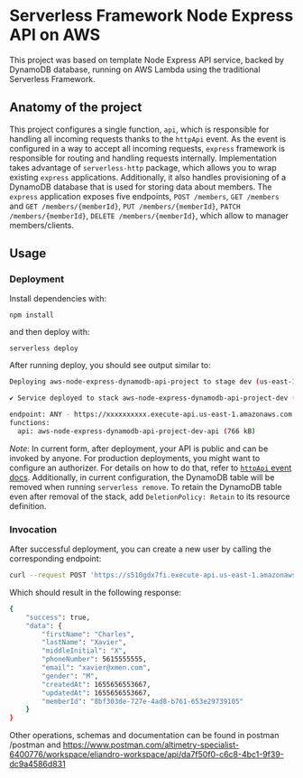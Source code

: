 <!--
title: 'Serverless Framework with Node Express API service backed by DynamoDB on AWS'
description: 'This project present an architecture to develop and deploy a simple Node Express API service backed by DynamoDB running on AWS Lambda using the traditional Serverless Framework. The project was organized in routes, controllers and models to clarifies the purposes of each class. So, I built a RESTFUL API to perform CRUD operations as a "workout" challenge. To help us with model layer was used Dynamoose for ORM.'
layout: Doc
framework: v3
platform: AWS
language: nodeJS
authorLink: 'https://github.com/eliandrogomes'
authorName: 'Eliandro Velasco Dias Gomes'
authorAvatar: 'https://avatars.githubusercontent.com/u/8731255?s=400&v=4'
-->

# Serverless Framework Node Express API on AWS

This project was based on template Node Express API service, backed by DynamoDB database, running on AWS Lambda using the traditional Serverless Framework.


## Anatomy of the project

This project configures a single function, `api`, which is responsible for handling all incoming requests thanks to the `httpApi` event. As the event is configured in a way to accept all incoming requests, `express` framework is responsible for routing and handling requests internally. Implementation takes advantage of `serverless-http` package, which allows you to wrap existing `express` applications. Additionally, it also handles provisioning of a DynamoDB database that is used for storing data about members. The `express` application exposes five endpoints, `POST /members`, `GET /members` and `GET /members/{memberId}`, `PUT /members/{memberId}`, `PATCH /members/{memberId}`, `DELETE /members/{memberId}`, which allow to manager members/clients.

## Usage

### Deployment

Install dependencies with:

```
npm install
```

and then deploy with:

```
serverless deploy
```

After running deploy, you should see output similar to:

```bash
Deploying aws-node-express-dynamodb-api-project to stage dev (us-east-1)

✔ Service deployed to stack aws-node-express-dynamodb-api-project-dev (196s)

endpoint: ANY - https://xxxxxxxxxx.execute-api.us-east-1.amazonaws.com
functions:
  api: aws-node-express-dynamodb-api-project-dev-api (766 kB)
```

_Note_: In current form, after deployment, your API is public and can be invoked by anyone. For production deployments, you might want to configure an authorizer. For details on how to do that, refer to [`httpApi` event docs](https://www.serverless.com/framework/docs/providers/aws/events/http-api/). Additionally, in current configuration, the DynamoDB table will be removed when running `serverless remove`. To retain the DynamoDB table even after removal of the stack, add `DeletionPolicy: Retain` to its resource definition.

### Invocation

After successful deployment, you can create a new user by calling the corresponding endpoint:

```bash
curl --request POST 'https://s510gdx7fi.execute-api.us-east-1.amazonaws.com/members' --header 'Content-Type: application/json' --data-raw '{"firstName": "Charles", "middleInitial": "X", "lastName": "Xavier", "gender": "M", "email": "xavier@xmen.com", "phoneNumber": 5615555555}'
```

Which should result in the following response:

```bash
{
    "success": true,
    "data": {
        "firstName": "Charles",
        "lastName": "Xavier",
        "middleInitial": "X",
        "phoneNumber": 5615555555,
        "email": "xavier@xmen.com",
        "gender": "M",
        "createdAt": 1655656553667,
        "updatedAt": 1655656553667,
        "memberId": "8bf303de-727e-4ad8-b761-653e29739105"
    }
}
```

Other operations, schemas and documentation can be found in postman /postman and https://www.postman.com/altimetry-specialist-6400776/workspace/eliandro-workspace/api/da7f50f0-c6c8-4bc1-9f39-dc9a4586d831
